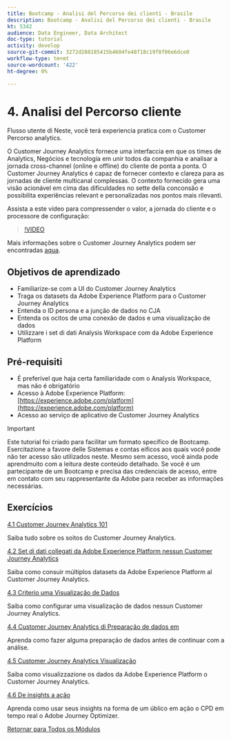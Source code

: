 ```yaml
---
title: Bootcamp - Analisi del Percorso dei clienti - Brasile
description: Bootcamp - Analisi del Percorso dei clienti - Brasile
kt: 5342
audience: Data Engineer, Data Architect
doc-type: tutorial
activity: develop
source-git-commit: 3272d288185415b4604fe48f18c19f8f06e6dce0
workflow-type: tm+mt
source-wordcount: '422'
ht-degree: 0%

---
```


# 4. Analisi del Percorso cliente

Flusso utente di Neste, você terá experiencia pratica com o Customer Percorso analytics.

O Customer Journey Analytics fornece uma interfaccia em que os times de Analytics, Negócios e tecnologia em unir todos da companhia e analisar a jornada cross-channel (online e offline) do cliente de ponta a ponta. O Customer Journey Analytics é capaz de fornecer contexto e clareza para as jornadas de cliente multicanal complessas. O contexto fornecido gera uma visão acionável em cima das dificuldades no sette della conconsão e possibilita experiências relevant e personalizadas nos pontos mais rilevanti.

Assista a este vídeo para compressender o valor, a jornada do cliente e o processore de configuração:

>[!VIDEO](https://video.tv.adobe.com/v/327188?quality=12&learn=on)

Mais informações sobre o Customer Journey Analytics podem ser encontradas [aqua](https://spark.adobe.com/page/t62eiRu9l6iWJ/).

## Objetivos de aprendizado

- Familiarize-se com a UI do Customer Journey Analytics
- Traga os datasets da Adobe Experience Platform para o Customer Journey Analytics
- Entenda o ID persona e a junção de dados no CJA
- Entenda os ocitos de uma conexão de dados e uma visualização de dados
- Utilizzare i set di dati Analysis Workspace com da Adobe Experience Platform

## Pré-requisiti

- É preferível que haja certa familiaridade com o Analysis Workspace, mas não é obrigatório
- Acesso à Adobe Experience Platform: [https://experience.adobe.com/platform](https://experience.adobe.com/platform)
- Acesso ao serviço de aplicativo de Customer Journey Analytics

>[!IMPORTANT]
>
>Este tutorial foi criado para facilitar um formato specífico de Bootcamp. Esercitazione a favore delle Sistemas e contas eificos aos quais você pode não ter acesso são utilizados neste. Mesmo sem acesso, você ainda pode aprendmuito com a leitura deste conteúdo detalhado. Se você é um partecipante de um Bootcamp e precisa das credenciais de acesso, entre em contato com seu rappresentante da Adobe para receber as informações necessárias.

## Exercícios

[4.1 Customer Journey Analytics 101](./ex1.md)

Saiba tudo sobre os soitos do Customer Journey Analytics.

[4.2 Set di dati collegati da Adobe Experience Platform nessun Customer Journey Analytics](./ex2.md)

Saiba como consuir múltiplos datasets da Adobe Experience Platform al Customer Journey Analytics.

[4.3 Criterio uma Visualização de Dados](./ex3.md)

Saiba como configurar uma visualização de dados nessun Customer Journey Analytics.

[4.4 Customer Journey Analytics di Preparação de dados em](./ex4.md)

Aprenda como fazer alguma preparação de dados antes de continuar com a análise.

[4.5 Customer Journey Analytics Visualização](./ex5.md)

Saiba como visualizzazione os dados da Adobe Experience Platform o Customer Journey Analytics.

[4.6 De insights a ação](./ex6.md)

Aprenda como usar seus insights na forma de um úblico em ação o CPD em tempo real o Adobe Journey Optimizer.

[Retornar para Todos os Módulos](../../overview.md)
